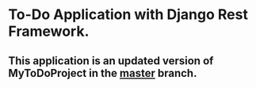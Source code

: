 # To-Do Application with Django Rest Framework. 
## This application is an updated version of MyToDoProject in the [master](https://github.com/Gokulancv10/InternTask/tree/master) branch.
